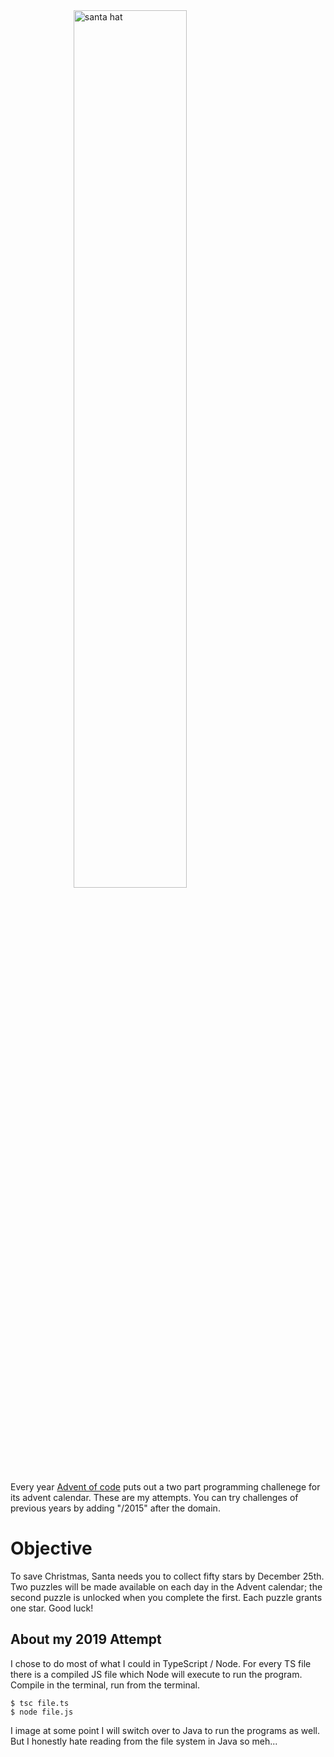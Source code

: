 <!DOCTYPE html>
<html>
<head>
<meta charset="UTF-8">
</head>

<body>
<div>
    <img src="https://pbs.twimg.com/media/EFs21m0XYAIjq4T.jpg" width="60%" height="auto" style="display:block;margin:0 auto;" alt="santa hat"/>
</div>

Every year [Advent of code](https://adventofcode.com/) puts out a two part programming challenege for its advent calendar.  These are my attempts.  You can try challenges of previous years by adding "/2015" after the domain.

# Objective
To save Christmas, Santa needs you to collect fifty stars by December 25th. Two puzzles will be made available on each day in the Advent calendar; the second puzzle is unlocked when you complete the first. Each puzzle grants one star. Good luck!

## About my 2019 Attempt

I chose to do most of what I could in TypeScript / Node.  For every TS file there is a compiled JS file which Node will execute to run the program.  Compile in the terminal, run from the terminal.

    $ tsc file.ts
    $ node file.js

I image at some point I will switch over to Java to run the programs as well.  But I honestly hate reading from the file system in Java so meh...


</body>

</html>